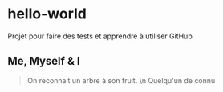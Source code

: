 # hello-world
Projet pour faire des tests et apprendre à utiliser GitHub

## Me, Myself & I
> On reconnait un arbre à son fruit. \n Quelqu'un de connu
